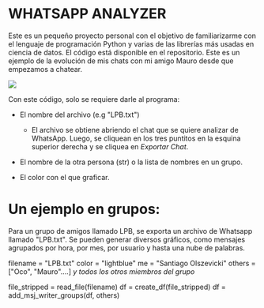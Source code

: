 # WHATSAPP ANALYZER

Este es un pequeño proyecto personal con el objetivo de familiarizarme con el lenguaje de programación Python y varias de las librerías más usadas en ciencia de datos. El código está disponible en el repositorio. Este es un ejemplo de la evolución de mis chats con mi amigo Mauro desde que empezamos a chatear. 

![](whatsapp_analyzer/daily_plot_Mauro.jpg)


Con este código, solo se requiere darle al programa:

* El nombre del archivo (e.g "LPB.txt")

  * El archivo se obtiene abriendo el chat que se quiere analizar de WhatsApp. Luego, se cliquean en los tres puntitos en la esquina superior derecha y se cliquea en _Exportar Chat_. 
  
* El nombre de la otra persona (str) o la lista de nombres en un grupo. 

* El color con el que graficar. 

# Un ejemplo en grupos: 
Para un grupo de amigos llamado LPB, se exporta un archivo de Whatsapp llamado "LPB.txt". Se pueden generar diversos gráficos, como mensajes agrupados por hora, por mes, por usuario y hasta una nube de palabras. 



filename = "LPB.txt"
color  = "lightblue"
me = "Santiago Olszevicki"
others = ["Oco", "Mauro"....] _y todos los otros miembros del grupo_

file_stripped = read_file(filename)
df = create_df(file_stripped)
df = add_msj_writer_groups(df, others)



